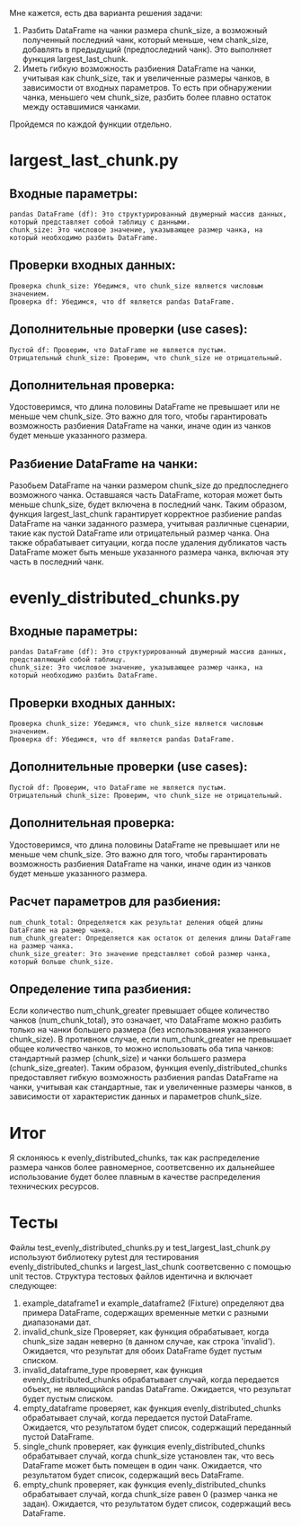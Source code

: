 Мне кажется, есть два варианта решения задачи:
1. Разбить DataFrame на чанки размера chunk_size, а возможный полученный последний чанк, который меньше, чем chank_size, добавлять в предыдущий (предпоследний чанк). Это выполняет функция largest_last_chunk.
2. Иметь гибкую возможность разбиения DataFrame на чанки, учитывая как chunk_size, так и увеличенные размеры чанков, в зависимости от входных параметров. То есть при обнаружении чанка, меньшего чем chunk_size, разбить более плавно остаток между оставшимися чанками.

Пройдемся по каждой функции отдельно.

# largest_last_chunk.py 
## Входные параметры:
    pandas DataFrame (df): Это структурированный двумерный массив данных, который представляет собой таблицу с данными.
    chunk_size: Это числовое значение, указывающее размер чанка, на который необходимо разбить DataFrame.
    
## Проверки входных данных:
    Проверка chunk_size: Убедимся, что chunk_size является числовым значением.
    Проверка df: Убедимся, что df является pandas DataFrame.
    
## Дополнительные проверки (use cases):
    Пустой df: Проверим, что DataFrame не является пустым.
    Отрицательный chunk_size: Проверим, что chunk_size не отрицательный.
    
## Дополнительная проверка:
Удостоверимся, что длина половины DataFrame не превышает или не меньше чем chunk_size. Это важно для того, чтобы гарантировать возможность разбиения DataFrame на чанки, иначе один из чанков будет меньше указанного размера.

## Разбиение DataFrame на чанки:
Разобьем DataFrame на чанки размером chunk_size до предпоследнего возможного чанка.
Оставшаяся часть DataFrame, которая может быть меньше chunk_size, будет включена в последний чанк.
Таким образом, функция largest_last_chunk гарантирует корректное разбиение pandas DataFrame на чанки заданного размера, учитывая различные сценарии, такие как пустой DataFrame или отрицательный размер чанка. Она также обрабатывает ситуации, когда после удаления дубликатов часть DataFrame может быть меньше указанного размера чанка, включая эту часть в последний чанк.



# evenly_distributed_chunks.py 
## Входные параметры:
    pandas DataFrame (df): Это структурированный двумерный массив данных, представляющий собой таблицу.
    chunk_size: Это числовое значение, указывающее размер чанка, на который необходимо разбить DataFrame.
    
## Проверки входных данных:
    Проверка chunk_size: Убедимся, что chunk_size является числовым значением.
    Проверка df: Убедимся, что df является pandas DataFrame.
    
## Дополнительные проверки (use cases):
    Пустой df: Проверим, что DataFrame не является пустым.
    Отрицательный chunk_size: Проверим, что chunk_size не отрицательный.

## Дополнительная проверка:
Удостоверимся, что длина половины DataFrame не превышает или не меньше чем chunk_size. Это важно для того, чтобы гарантировать возможность разбиения DataFrame на чанки, иначе один из чанков будет меньше указанного размера.

## Расчет параметров для разбиения:
    num_chunk_total: Определяется как результат деления общей длины DataFrame на размер чанка.
    num_chunk_greater: Определяется как остаток от деления длины DataFrame на размер чанка.
    chunk_size_greater: Это значение представляет собой размер чанка, который больше chunk_size.
    
## Определение типа разбиения:
Если количество num_chunk_greater превышает общее количество чанков (num_chunk_total), это означает, что DataFrame можно разбить только на чанки большего размера (без использования указанного chunk_size).
В противном случае, если num_chunk_greater не превышает общее количество чанков, то можно использовать оба типа чанков: стандартный размер (chunk_size) и чанки большего размера (chunk_size_greater).
Таким образом, функция evenly_distributed_chunks предоставляет гибкую возможность разбиения pandas DataFrame на чанки, учитывая как стандартные, так и увеличенные размеры чанков, в зависимости от характеристик данных и параметров chunk_size.

# Итог
Я склоняюсь к evenly_distributed_chunks, так как распределение размера чанков более равномерное, соответсвенно их дальнейшее использование будет более плавным в качестве распределения технических ресурсов.

# Тесты
Файлы test_evenly_distributed_chunks.py и test_largest_last_chunk.py используют библиотеку pytest для тестирования evenly_distributed_chunks и largest_last_chunk соответсвенно с помощью unit тестов. 
Структура тестовых файлов идентична и включает следующее:

1. example_dataframe1 и example_dataframe2 (Fixture) определяют два примера DataFrame, содержащих временные метки с разными диапазонами дат.
2. invalid_chunk_size Проверяет, как функция обрабатывает, когда chunk_size задан неверно (в данном случае, как строка 'invalid'). Ожидается, что результат для обоих DataFrame будет пустым списком.
3. invalid_dataframe_type проверяет, как функция evenly_distributed_chunks обрабатывает случай, когда передается объект, не являющийся pandas DataFrame. Ожидается, что результат будет пустым списком.
4. empty_dataframe проверяет, как функция evenly_distributed_chunks обрабатывает случай, когда передается пустой DataFrame. Ожидается, что результатом будет список, содержащий переданный пустой DataFrame.
5. single_chunk проверяет, как функция evenly_distributed_chunks обрабатывает случай, когда chunk_size установлен так, что весь DataFrame может быть помещен в один чанк. Ожидается, что результатом будет список, содержащий весь DataFrame.
6. empty_chunk проверяет, как функция evenly_distributed_chunks обрабатывает случай, когда chunk_size равен 0 (размер чанка не задан). Ожидается, что результатом будет список, содержащий весь DataFrame.



